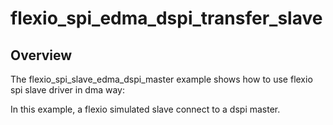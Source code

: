 # flexio_spi_edma_dspi_transfer_slave

## Overview
The flexio_spi_slave_edma_dspi_master example shows how to use flexio spi slave driver in dma way:

In this example, a flexio simulated slave connect to a dspi master.
